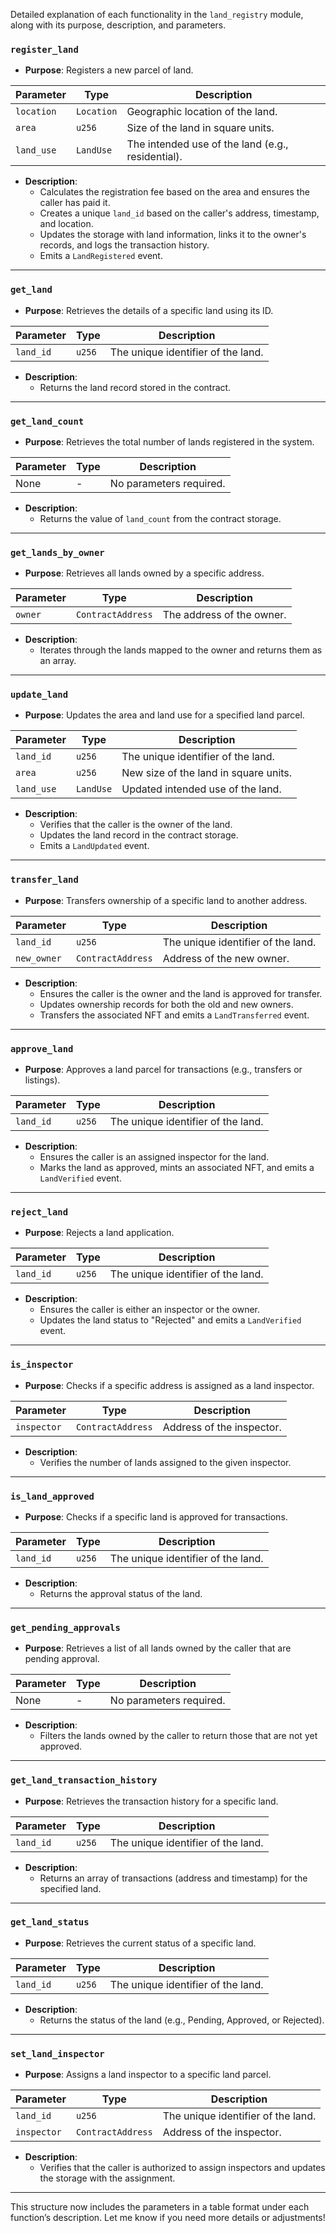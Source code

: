 Detailed explanation of each functionality in the `land_registry` module, along with its purpose, description, and parameters.

### **`register_land`**
- **Purpose**: Registers a new parcel of land.
  
| Parameter        | Type       | Description                                          |
|------------------|------------|------------------------------------------------------|
| `location`       | `Location` | Geographic location of the land.                    |
| `area`           | `u256`     | Size of the land in square units.                    |
| `land_use`       | `LandUse`  | The intended use of the land (e.g., residential).    |

- **Description**: 
  - Calculates the registration fee based on the area and ensures the caller has paid it.
  - Creates a unique `land_id` based on the caller's address, timestamp, and location.
  - Updates the storage with land information, links it to the owner's records, and logs the transaction history.
  - Emits a `LandRegistered` event.

---

### **`get_land`**
- **Purpose**: Retrieves the details of a specific land using its ID.
  
| Parameter  | Type   | Description                            |
|------------|--------|----------------------------------------|
| `land_id`  | `u256` | The unique identifier of the land.     |

- **Description**: 
  - Returns the land record stored in the contract.

---

### **`get_land_count`**
- **Purpose**: Retrieves the total number of lands registered in the system.
  
| Parameter | Type   | Description                             |
|-----------|--------|-----------------------------------------|
| None      | -      | No parameters required.                |

- **Description**:
  - Returns the value of `land_count` from the contract storage.

---

### **`get_lands_by_owner`**
- **Purpose**: Retrieves all lands owned by a specific address.
  
| Parameter | Type             | Description                         |
|-----------|------------------|-------------------------------------|
| `owner`   | `ContractAddress` | The address of the owner.           |

- **Description**: 
  - Iterates through the lands mapped to the owner and returns them as an array.

---

### **`update_land`**
- **Purpose**: Updates the area and land use for a specified land parcel.
  
| Parameter   | Type       | Description                                |
|-------------|------------|--------------------------------------------|
| `land_id`   | `u256`     | The unique identifier of the land.         |
| `area`      | `u256`     | New size of the land in square units.      |
| `land_use`  | `LandUse`  | Updated intended use of the land.          |

- **Description**: 
  - Verifies that the caller is the owner of the land.
  - Updates the land record in the contract storage.
  - Emits a `LandUpdated` event.

---

### **`transfer_land`**
- **Purpose**: Transfers ownership of a specific land to another address.
  
| Parameter   | Type             | Description                               |
|-------------|------------------|-------------------------------------------|
| `land_id`   | `u256`           | The unique identifier of the land.        |
| `new_owner` | `ContractAddress` | Address of the new owner.                 |

- **Description**: 
  - Ensures the caller is the owner and the land is approved for transfer.
  - Updates ownership records for both the old and new owners.
  - Transfers the associated NFT and emits a `LandTransferred` event.

---

### **`approve_land`**
- **Purpose**: Approves a land parcel for transactions (e.g., transfers or listings).
  
| Parameter | Type   | Description                             |
|-----------|--------|-----------------------------------------|
| `land_id` | `u256` | The unique identifier of the land.      |

- **Description**: 
  - Ensures the caller is an assigned inspector for the land.
  - Marks the land as approved, mints an associated NFT, and emits a `LandVerified` event.

---

### **`reject_land`**
- **Purpose**: Rejects a land application.
  
| Parameter | Type   | Description                             |
|-----------|--------|-----------------------------------------|
| `land_id` | `u256` | The unique identifier of the land.      |

- **Description**: 
  - Ensures the caller is either an inspector or the owner.
  - Updates the land status to "Rejected" and emits a `LandVerified` event.

---

### **`is_inspector`**
- **Purpose**: Checks if a specific address is assigned as a land inspector.
  
| Parameter    | Type             | Description                             |
|--------------|------------------|-----------------------------------------|
| `inspector`  | `ContractAddress` | Address of the inspector.              |

- **Description**: 
  - Verifies the number of lands assigned to the given inspector.

---

### **`is_land_approved`**
- **Purpose**: Checks if a specific land is approved for transactions.
  
| Parameter  | Type   | Description                             |
|------------|--------|-----------------------------------------|
| `land_id`  | `u256` | The unique identifier of the land.      |

- **Description**: 
  - Returns the approval status of the land.

---

### **`get_pending_approvals`**
- **Purpose**: Retrieves a list of all lands owned by the caller that are pending approval.
  
| Parameter | Type   | Description                             |
|-----------|--------|-----------------------------------------|
| None      | -      | No parameters required.                |

- **Description**: 
  - Filters the lands owned by the caller to return those that are not yet approved.

---

### **`get_land_transaction_history`**
- **Purpose**: Retrieves the transaction history for a specific land.
  
| Parameter  | Type   | Description                             |
|------------|--------|-----------------------------------------|
| `land_id`  | `u256` | The unique identifier of the land.      |

- **Description**: 
  - Returns an array of transactions (address and timestamp) for the specified land.

---

### **`get_land_status`**
- **Purpose**: Retrieves the current status of a specific land.
  
| Parameter  | Type   | Description                             |
|------------|--------|-----------------------------------------|
| `land_id`  | `u256` | The unique identifier of the land.      |

- **Description**: 
  - Returns the status of the land (e.g., Pending, Approved, or Rejected).

---

### **`set_land_inspector`**
- **Purpose**: Assigns a land inspector to a specific land parcel.
  
| Parameter    | Type             | Description                             |
|--------------|------------------|-----------------------------------------|
| `land_id`    | `u256`           | The unique identifier of the land.      |
| `inspector`  | `ContractAddress` | Address of the inspector.              |

- **Description**: 
  - Verifies that the caller is authorized to assign inspectors and updates the storage with the assignment.

---

This structure now includes the parameters in a table format under each function’s description. Let me know if you need more details or adjustments!